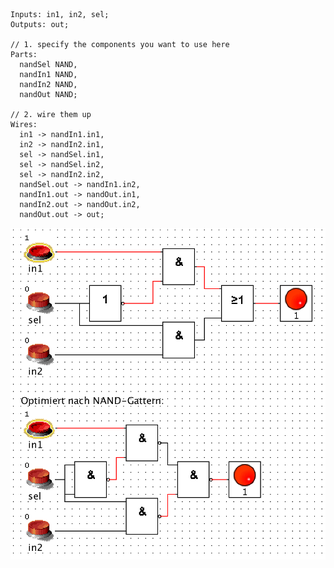 ```
Inputs: in1, in2, sel;
Outputs: out;

// 1. specify the components you want to use here
Parts:
  nandSel NAND,
  nandIn1 NAND,
  nandIn2 NAND,
  nandOut NAND;

// 2. wire them up
Wires:
  in1 -> nandIn1.in1,
  in2 -> nandIn2.in1,
  sel -> nandSel.in1,
  sel -> nandSel.in2,
  sel -> nandIn2.in2,
  nandSel.out -> nandIn1.in2,
  nandIn1.out -> nandOut.in1,
  nandIn2.out -> nandOut.in2,
  nandOut.out -> out;
```
![MUX](https://github.com/MasterZydra/MHDR/blob/master/MUX/MUX.png?raw=true)
